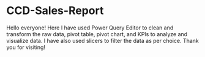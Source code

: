 # CCD-Sales-Report

Hello everyone! Here I have used Power Query Editor to clean and transform the raw data, pivot table, pivot chart, and KPIs to analyze and visualize data. I have also used slicers to filter the data as per choice. Thank you for visiting!
